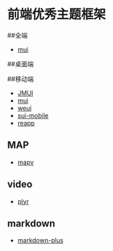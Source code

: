 # 前端优秀主题框架

##全端
+ [mui](https://github.com/muicss/mui)


##桌面端

##移动端
+ [JMUI](https://github.com/AlloyTeam/JMUI)
+ [mui](https://github.com/dcloudio/mui)
+ [weui](https://github.com/weui/weui)
+ [sui-mobile](https://github.com/sdc-alibaba/SUI-Mobile)
+ [reapp](https://github.com/reapp/reapp)


## MAP
+ [mapv](https://github.com/huiyan-fe/mapv)


## video
+ [plyr](https://github.com/Selz/plyr)


## markdown
+ [markdown-plus](https://github.com/tylingsoft/markdown-plus)
